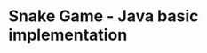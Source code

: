 <h1 text-align = "center">Snake Game - Java basic implementation</h1>
<!-- Basic implementation of the classic game - no sprites.
Will add functions in time -->
